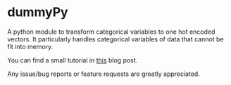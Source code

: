 # dummyPy
A python module to transform categorical variables to one hot encoded vectors. It particularly handles categorical variables of data that cannot be fit into memory.

You can find a small tutorial in [this](https://yashuseth.wordpress.com/2017/12/14/how-to-one-hot-encode-categorical-variables-of-a-large-dataset-in-python/) blog post.

Any issue/bug reports or feature requests are greatly appreciated.
